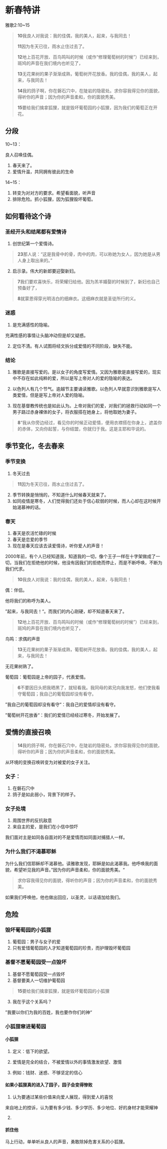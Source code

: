 # 新春特讲

雅歌2:10~15

> **10**我良人对我说：我的佳偶，我的美人，起来，与我同去！
>
> **11**因为冬天已往，雨水止住过去了。
>
> **12**地上百花开放、百鸟鸣叫的时候（或作“修理葡萄树的时候”）已经来到，斑鸠的声音在我们境内也听见了，
>
> **13**无花果树的果子渐渐成熟，葡萄树开花放香。我的佳偶，我的美人，起来，与我同去！
>
> **14**我的鸽子啊，你在磐石穴中，在陡岩的隐密处。求你容我得见你的面貌，得听你的声音；因为你的声音柔和，你的面貌秀美。
>
> **15**要给我们擒拿狐狸，就是毁坏葡萄园的小狐狸，因为我们的葡萄正在开花。

## 分段

10~13：

良人召唤佳偶。

1. 春天来了。
2. 爱情升温，共同拥有彼此的生命

14~15：

1. 转变为对对方的要求。希望看面貌，听声音
2. 排除危险。抓小狐狸，因为狐狸毁坏葡萄。

## 如何看待这个诗

### 圣经开头和结尾都有爱情诗

1. 创世纪第一个爱情诗。

> **23**那人说：“这是我骨中的骨，肉中的肉，可以称她为女人，因为她是从男人身上取出来的。”

2. 启示录。伟大的新郎要迎娶新妇。

> **7**我们要欢喜快乐，将荣耀归给他。因为羔羊婚娶的时候到了，新妇也自己预备好了，
>
> **8**就蒙恩得穿光明洁白的细麻衣。这细麻衣就是圣徒所行的义。

### 迷惑

1. 是充满感性的隐喻。

充满性感的事情让头脑冲动但是却又疑惑。

2. 定位不清。有人试图将经文拆分成爱情的不同阶段，缺失不能。

### 结论

1. 雅歌是直接写爱的。是以女子的角度写爱情。又因为雅歌是直接写爱的，现实中不存在如此纯粹的爱，所以是写上帝对人的爱的隐喻的表达。

2. 以色列人有几个节气。逾越节主要诵读雅歌。以色列人早就意识到雅歌是写人类爱情，但是是写上帝对人爱的隐喻。
3. 现在基督教传统也是如此认为。上帝对我们的爱，对我们的拯救行动如同一个男子路过赤身裸体的女子，将衣服搭在她身上，将他取她为妻子。

> **8**“我从你旁边经过，看见你的时候正动爱情，便用衣襟搭在你身上，遮盖你的赤体，又向你起誓，与你结盟，你就归于我。这是主耶和华说的。

## 季节变化，冬去春来

### 季节变换

1. 冬天过去

> **11**因为冬天已往，雨水止住过去了。

2. 季节转换是悄悄的，不知道什么时候春天就来了。
3. 如同疫情是寒冬，人们觉得我们还处于信心软弱的时候，而人心却在这时候开始渴慕神的话。

### 春天

1. 春天是农活忙碌的时候
2. 春天是恋爱的季节
3. 现在是春天应该去读爱情诗，听你爱人的声音！

2000年前，有个人已经知道我，知道我的一切，像个王子一样在十字架做成了一切，当我们在拒绝他的时候，他没有因我们的拒绝而停止，而是不断呼唤，不断为我们代求。

> **10**我良人对我说：我的佳偶，我的美人，起来，与我同去！

偶：伴侣。

他将我们的称呼为美人。

”起来，与我同去！“。而我们的内心刚硬，却不知道春天来了。

> **12**地上百花开放、百鸟鸣叫的时候（或作“修理葡萄树的时候”）已经来到，斑鸠的声音在我们境内也听见了，

鸟鸣：求偶的声音

> **13**无花果树的果子渐渐成熟，葡萄树开花放香。我的佳偶，我的美人，起来，与我同去！

无花果树熟了。

葡萄园：葡萄园是上帝的园子，代表爱情。

> **6**不要因日头把我晒黑了，就轻看我。我同母的弟兄向我发怒，他们使我看守葡萄园；我自己的葡萄园却没有看守。

”我自己的葡萄园却没有看守“：我自己的爱情却没有看守。

”葡萄树开花放香“：我们的爱情已经经过寒冬，开始发展了。

## 爱情的直接召唤

> **14**我的鸽子啊，你在磐石穴中，在陡岩的隐密处。求你容我得见你的面貌，得听你的声音；因为你的声音柔和，你的面貌秀美。

从环境的变换召唤转变为对被爱的女子关注。

### 女子：

1. 在磐石穴中
2. 鸽子是如此弱小，背景下的样子。

### 女子处境

1. 周围世界的反抗敌意
2. 来自主的爱，是我们在小信中惊吓

我们面对主是如同各自面对的不是爱情而如同面对捕猎人一样。

### 为什么我们不渴慕耶稣

为什么我们信耶稣却不渴慕他。读雅歌发现，耶稣是如此渴慕我。他呼唤我的面貌，希望听见我的声音。”因为你的声音柔和，你的面貌秀美。“

> 求你容我得见你的面貌，得听你的声音；因为你的声音柔和，你的面貌秀美。

如果我们呼唤他，他也做出回应，以圣灵，以话语加给我们。

## 危险

### 毁坏葡萄园的小狐狸

1. 葡萄园：男子与女子的爱
2. 只有爱惜葡萄园的人才知道葡萄园的珍贵，而护理毁坏葡萄园

### 基督不愿葡萄园受一点毁坏

1. 基督不愿葡萄园受一点毁坏
2. 基督要美人一切维护葡萄园

> **15**要给我们擒拿狐狸，就是毁坏葡萄园的小狐狸

3. 我在乎这个关系吗？

”我要以你们为我的百姓，我也要作你们的神“

### 小狐狸窜进葡萄园

#### 小狐狸

1. 定义：低下的欲望。

2. 爱情是完全的结合，不被爱情以外的事情激发欲望、激情

3. 例如：钱财、迷惑、不够坚定的信心

#### 如果小狐狸真的进入了园子，园子会变得惨败

1. 认为要通过某些价值来向爱人展现，得到爱人的喜悦

来自地上的控诉，认为要有多少钱、多少学历、多少地位、好的身材才能荣耀神

2. 

#### 抓住他

马上行动，单单听从良人的声音，勇敢除掉危害关系的小狐狸。